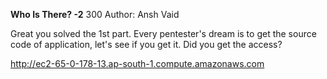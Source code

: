 **Who Is There? -2**
300
Author: Ansh Vaid


Great you solved the 1st part. Every pentester's dream is to get the source code of application, let's see if you get it. Did you get the access?

http://ec2-65-0-178-13.ap-south-1.compute.amazonaws.com